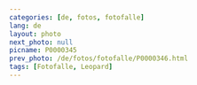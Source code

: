 ```yaml
---
categories: [de, fotos, fotofalle]
lang: de
layout: photo
next_photo: null
picname: P0000345
prev_photo: /de/fotos/fotofalle/P0000346.html
tags: [Fotofalle, Leopard]
---
```

